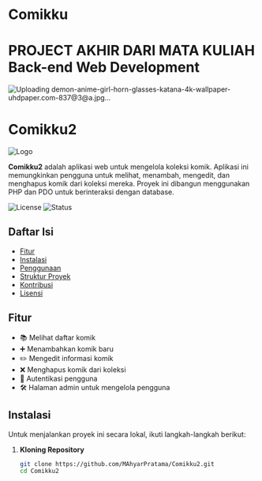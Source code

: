 # Comikku
# PROJECT AKHIR DARI MATA KULIAH Back-end Web Development	

![Uploading demon-anime-girl-horn-glasses-katana-4k-wallpaper-uhdpaper.com-837@3@a.jpg…]()

# Comikku2

![Logo](https://via.placeholder.com/150)

**Comikku2** adalah aplikasi web untuk mengelola koleksi komik. Aplikasi ini memungkinkan pengguna untuk melihat, menambah, mengedit, dan menghapus komik dari koleksi mereka. Proyek ini dibangun menggunakan PHP dan PDO untuk berinteraksi dengan database.

![License](https://img.shields.io/badge/license-MIT-blue.svg)
![Status](https://img.shields.io/badge/status-active-green.svg)

## Daftar Isi

- [Fitur](#fitur)
- [Instalasi](#instalasi)
- [Penggunaan](#penggunaan)
- [Struktur Proyek](#struktur-proyek)
- [Kontribusi](#kontribusi)
- [Lisensi](#lisensi)

## Fitur

- 📚 Melihat daftar komik
- ➕ Menambahkan komik baru
- ✏️ Mengedit informasi komik
- ❌ Menghapus komik dari koleksi
- 🔐 Autentikasi pengguna
- 🛠️ Halaman admin untuk mengelola pengguna

## Instalasi

Untuk menjalankan proyek ini secara lokal, ikuti langkah-langkah berikut:

1. **Kloning Repository**

   ```bash
   git clone https://github.com/MAhyarPratama/Comikku2.git
   cd Comikku2

